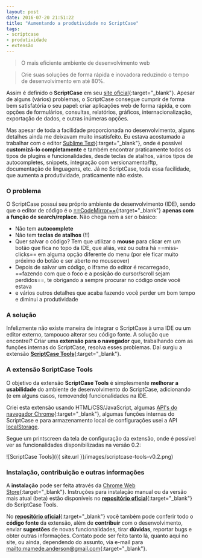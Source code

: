 ```yaml
---
layout: post
date: 2016-07-20 21:51:22
title: "Aumentando a produtividade no ScriptCase"
tags:
- scriptcase
- produtividade
- extensão
---
```


> O mais eficiente ambiente de desenvolvimento web

> Crie suas soluções de forma rápida e inovadora reduzindo o tempo de desenvolvimento em até 80%.

Assim é definido o **ScriptCase** em seu [site oficial](http://www.scriptcase.com.br/){:target="_blank"}. Apesar de alguns (vários) problemas, o ScriptCase consegue cumprir de forma bem satisfatória o seu papel: criar aplicações web de forma rápida, e com opções de formulários, consultas, relatórios, gráficos, internacionalização, exportação de dados, e outras inúmeras opções.

Mas apesar de toda a facilidade proporcionada no desenvolvimento, alguns detalhes ainda me deixavam muito insatisfeito. Eu estava acostumado a trabalhar com o editor [Sublime Text](https://www.sublimetext.com/){:target="_blank"}, onde é possível **customizá-lo completamente** e também encontrar praticamente todos os tipos de plugins e funcionalidades, desde teclas de atalhos, vários tipos de autocompletes, snippets, integração com versionamento/ftp, documentação de linguagens, etc. Já no ScriptCase, toda essa facilidade, que aumenta a produtividade, praticamente não existe.

### O problema

O ScriptCase possui seu próprio ambiente de desenvolvimento (IDE), sendo que o editor de código é o [==CodeMirror==](https://codemirror.net/){:target="_blank"} **apenas com a função de search/replace**. Não chega nem a ser o básico:

* Não tem **autocomplete**
* Não tem **teclas de atalhos** (!!)
* Quer salvar o código? Tem que utilizar o **mouse** para clicar em um botão que fica no topo da IDE, que aliás, vez ou outra há ==miss-clicks== em alguma opção diferente do menu (por ele ficar muito próximo do botão e ser aberto no mouseover)
* Depois de salvar um código, o iframe do editor é recarregado, ==fazendo com que o foco e a posição do cursor/scroll sejam perdidos==, te obrigando a sempre procurar no código onde você estava
* e vários outros detalhes que acaba fazendo você perder um bom tempo e diminui a produtividade

### A solução

Infelizmente não existe maneira de integrar o ScriptCase à uma IDE ou um editor externo, tampouco alterar seu código fonte. A solução que encontrei? Criar uma **extensão para o navegador** que, trabalhando com as funções internas do ScriptCase, resolva esses problemas. Daí surgiu a extensão [**ScriptCase Tools**](https://goo.gl/i4LtVl){:target="_blank"}.

### A extensão ScriptCase Tools

O objetivo da extensão **ScriptCase Tools** é simplesmente **melhorar a usabilidade** do ambiente de desenvolvimento do ScriptCase, adicionando (e em alguns casos, removendo) funcionalidades na IDE.

Criei esta extensão usando HTML/CSS/JavaScript, algumas [API's do navegador Chrome](https://developer.chrome.com/extensions/api_index){:target="_blank"}, algumas funções internas do ScriptCase e para armazenamento local de configurações usei a API [localStorage](https://developer.mozilla.org/pt-BR/docs/Web/API/Window/Window.localStorage).

Segue um printscreen da tela de configuração da extensão, onde é possível ver as funcionalidades disponibilizadas na versão 0.2:

![ScriptCase Tools]({{ site.url }}/images/scriptcase-tools-v0.2.png)

### Instalação, contribuição e outras informações

A **instalação** pode ser feita através da [Chrome Web Store](https://goo.gl/i4LtVl){:target="_blank"}. Instruções para instalação manual ou da versão mais atual (beta) estão disponíveis no [**repositório oficial**](github.com/AndersonMamede/scriptcase-tools){:target="_blank"} do ScriptCase Tools.

No [**repositório oficial**](github.com/AndersonMamede/scriptcase-tools){:target="_blank"} você também pode conferir todo o **código fonte** da extensão, além de **contribuir** com o desenvolvimento, enviar **sugestões** de novas funcionalidades, tirar **dúvidas**, reportar bugs e obter outras informações. Contato pode ser feito tanto lá, quanto aqui no site, ou ainda, dependendo do assunto, via e-mail para [mailto:mamede.anderson@gmail.com](mamede.anderson@gmail.com){:target="_blank"}.

